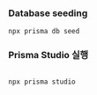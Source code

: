 ### Database seeding

```shell
npx prisma db seed
```

### Prisma Studio 실행

```shell

npx prisma studio

```
